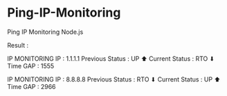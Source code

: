 # Ping-IP-Monitoring
Ping IP Monitoring Node.js

Result :

IP MONITORING
IP              : 1.1.1.1
Previous Status : UP ⬆
Current Status  : RTO ⬇
Time GAP        : 1555

IP MONITORING
IP              : 8.8.8.8
Previous Status : RTO ⬇
Current Status  : UP ⬆
Time GAP        : 2966
